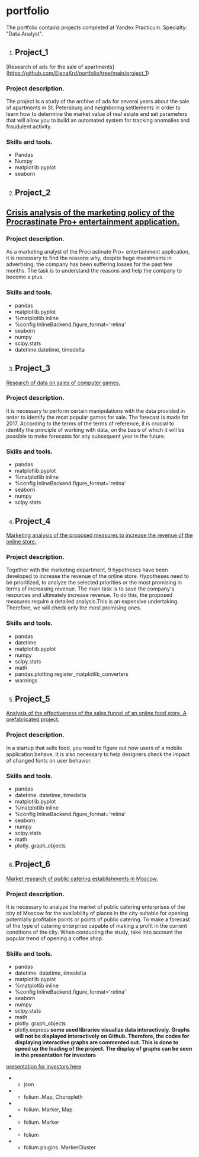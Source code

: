 # portfolio
The portfolio contains projects completed at Yandex Practicum. Specialty: "Data Analyst".


1.	## **Project_1**
[Research of ads for the sale of apartments] (https://github.com/ElenaKrd/portfolio/tree/main/project_1)   
 ### Project description.
The project is a study of the archive of ads for several years about the sale of apartments in St. Petersburg and neighboring settlements in order to learn how to determine the market value of real estate and set parameters that will allow you to build an automated system for tracking anomalies and fraudulent activity.                                                               
### Skills and tools.
-	Pandas
-	Numpy
-	matplotlib.pyplot
-	seaborn

2.	## **Project_2**

## [Crisis analysis of the marketing policy of the Procrastinate Pro+ entertainment application.](https://github.com/ElenaKrd/portfolio/tree/main/project_2)

### Project description.
As a marketing analyst of the Procrastinate Pro+ entertainment application, it is necessary to find the reasons why, despite huge investments in advertising, the company has been suffering losses for the past few months. The task is to understand the reasons and help the company to become a plus.

### Skills and tools.
-	pandas
-	matplotlib.pyplot
-	%matplotlib inline
-	%config InlineBackend.figure_format='retina'
-	seaborn
-	numpy
-	scipy.stats
-	datetime.datetime, timedelta

3.	## **Project_3**
 [Research of data on sales of computer games.]( https://github.com/ElenaKrd/portfolio/tree/main/project_3)

### Project description.
It is necessary to perform certain manipulations with the data provided in order to identify the most popular games for sale. The forecast is made for 2017. According to the terms of the terms of reference, it is crucial to identify the principle of working with data, on the basis of which it will be possible to make forecasts for any subsequent year in the future.
### Skills and tools.
-	pandas
-	matplotlib.pyplot
-	%matplotlib inline
-	%config InlineBackend.figure_format='retina'
-	seaborn
-	numpy
-	scipy.stats


4.	## **Project_4**
[Marketing analysis of the proposed measures to increase the revenue of the online store.]( https://github.com/ElenaKrd/portfolio/tree/main/project_4)

### Project description.
Together with the marketing department, 9 hypotheses have been developed to increase the revenue of the online store. Hypotheses need to be prioritized, to analyze the selected priorities or the most promising in terms of increasing revenue. The main task is to save the company's resources and ultimately increase revenue. To do this, the proposed measures require a detailed analysis.This is an expensive undertaking. Therefore, we will check only the most promising ones.

### Skills and tools.
-	pandas
-	datetime
-	matplotlib.pyplot
-	numpy
-	scipy.stats
-	math
-	pandas.plotting register_matplotlib_converters
-	warnings
5.	## **Project_5**
[Analysis of the effectiveness of the sales funnel of an online food store. A prefabricated project.]( https://github.com/ElenaKrd/portfolio/tree/main/project_5)

### Project description.
In a startup that sells food, you need to figure out how users of a mobile application behave. It is also necessary to help designers check the impact of changed fonts on user behavior.

### Skills and tools.
-	pandas
-	datetime. datetime, timedelta
-	matplotlib.pyplot
-	%matplotlib inline
-	%config InlineBackend.figure_format='retina'
-	seaborn
-	numpy
-	scipy.stats
-	math
-	plotly. graph_objects

6.	## **Project_6**
[Market research of public catering establishments in Moscow.]( https://github.com/ElenaKrd/portfolio/tree/main/project_6)


### Project description.
It is necessary to analyze the market of public catering enterprises of the city of Moscow for the availability of places in the city suitable for opening potentially profitable points or points of public catering. To make a forecast of the type of catering enterprise capable of making a profit in the current conditions of the city. When conducting the study, take into account the popular trend of opening a coffee shop.


### Skills and tools.
-	pandas
-	datetime. datetime, timedelta
-	matplotlib.pyplot
-	%matplotlib inline
-	%config InlineBackend.figure_format='retina'
-	seaborn
-	numpy
-	scipy.stats
-	math
-	plotly. graph_objects
-	plotly.express
**some used libraries visualize data interactively. Graphs will not be displayed interactively on Github. Therefore, the codes for displaying interactive graphs are commented out. This is done to speed up the loading of the project. The display of graphs can be seen in the presentation for investors**

[presentation for investors here]( https://disk.yandex.ru/i/PwMzJd7WhJZ7xg)
-	-  json
-	- folium .Map, Choropleth
-	-  folium. Marker, Map
-	- folium. Marker
-	-  folium
-	-  folium.plugins. MarkerCluster



